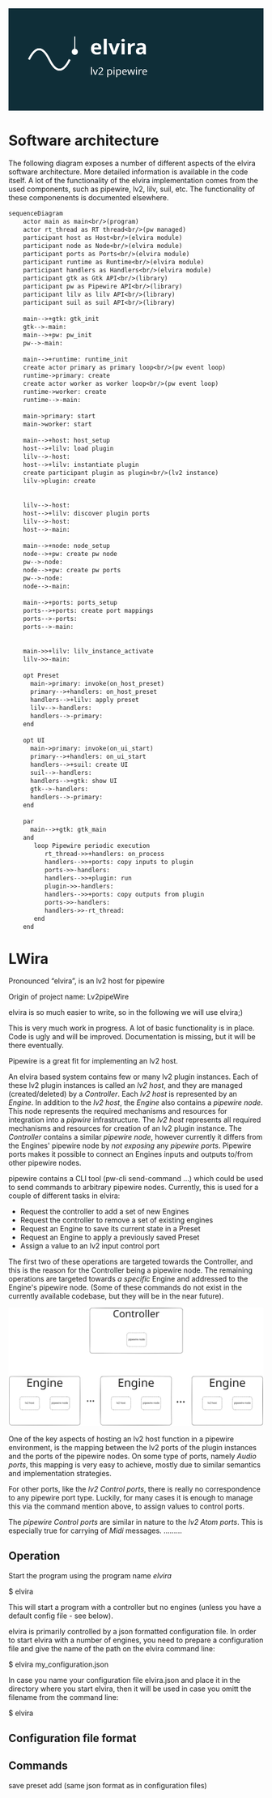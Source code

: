 <img src="./docs/img/elvira.svg">

# Software architecture
The following diagram exposes a number of different aspects of the elvira software architecture. More detailed information is available in the code itself. A lot of the functionality of the elvira implementation comes from the used components, such as pipewire, lv2, lilv, suil, etc. The functionality of these componenents is documented elsewhere.

```mermaid
sequenceDiagram
    actor main as main<br/>(program)
    actor rt_thread as RT thread<br/>(pw managed)
    participant host as Host<br/>(elvira module)
    participant node as Node<br/>(elvira module)
    participant ports as Ports<br/>(elvira module)
    participant runtime as Runtime<br/>(elvira module)
    participant handlers as Handlers<br/>(elvira module)
    participant gtk as Gtk API<br/>(library)
    participant pw as Pipewire API<br/>(library)
    participant lilv as lilv API<br/>(library)
    participant suil as suil API<br/>(library)

    main-->+gtk: gtk_init
    gtk-->-main: 
    main-->+pw: pw_init
    pw-->-main: 

    main-->+runtime: runtime_init
    create actor primary as primary loop<br/>(pw event loop)
    runtime->primary: create
    create actor worker as worker loop<br/>(pw event loop)
    runtime->worker: create
    runtime-->-main: 
 
    main->primary: start
    main->worker: start

    main-->+host: host_setup
    host-->+lilv: load plugin
    lilv-->-host: 
    host-->+lilv: instantiate plugin
    create participant plugin as plugin<br/>(lv2 instance)
    lilv->plugin: create


    lilv-->-host: 
    host-->+lilv: discover plugin ports
    lilv-->-host: 
    host-->-main: 

    main-->+node: node_setup
    node-->+pw: create pw node
    pw-->-node: 
    node-->+pw: create pw ports
    pw-->-node: 
    node-->-main: 

    main-->+ports: ports_setup
    ports-->+ports: create port mappings
    ports-->-ports: 
    ports-->-main: 


    main->>+lilv: lilv_instance_activate
    lilv->>-main: 

    opt Preset
      main->primary: invoke(on_host_preset)
      primary-->+handlers: on_host_preset
      handlers-->+lilv: apply preset
      lilv-->-handlers: 
      handlers-->-primary: 
    end

    opt UI
      main->primary: invoke(on_ui_start)
      primary-->+handlers: on_ui_start
      handlers-->+suil: create UI
      suil-->-handlers: 
      handlers-->+gtk: show UI
      gtk-->-handlers: 
      handlers-->-primary: 
    end

    par
      main-->+gtk: gtk_main
    and
       loop Pipewire periodic execution
          rt_thread->>+handlers: on_process
          handlers-->>+ports: copy inputs to plugin
          ports->>-handlers:  
          handlers-->>+plugin: run
          plugin->>-handlers: 
          handlers-->>+ports: copy outputs from plugin
          ports->>-handlers: 
          handlers->>-rt_thread: 
       end
    end
```



# LWira
Pronounced “elvira”, is an lv2 host for pipewire

Origin of project name: Lv2pipeWire

elvira is so much easier to write, so in the following we will use elvira;)

This is very much work in progress. A lot of basic functionality is in place. Code is ugly and will be improved. Documentation is missing, but it will be there eventually.

Pipewire is a great fit for implementing an lv2 host.

An elvira based system contains few or many lv2 plugin instances. Each of these lv2 plugin instances is called an *lv2 host*, and they are managed (created/deleted) by a *Controller*.
Each *lv2 host* is represented by an *Engine*. In addition to the *lv2 host*, the *Engine* also contains a *pipewire node*.
This node represents the required mechanisms and resources for integration into a *pipwire* infrastructure.
The *lv2 host* represents all required mechanisms and resources for creation of an lv2 plugin instance.
The *Controller* contains a similar *pipewire node*, however currently it differs from the Engines' pipewire node by *not exposing* any *pipewire ports*.
Pipewire ports makes it possible to connect an Engines inputs and outputs to/from other pipewire nodes. 

pipewire contains a CLI tool (pw-cli send-command ...) which could be used to send commands to arbitrary pipewire nodes.
Currently, this is used for a couple of different tasks in elvira:

* Request the controller to add a set of new Engines
* Request the controller to remove a set of existing engines
* Request an Engine to save its current state in a Preset
* Request an Engine to apply a previously saved Preset
* Assign a value to an lv2 input control port

The first two of these operations are targeted towards the Controller, and this is the reason for the Controller being a pipewire node.
The remaining operations are targeted towards *a specific* Engine and addressed to the Engine's pipewire node.
(Some of these commands do not exist in the currently available codebase, but they will be in the near future).

<img src="./docs/img/engine+controller.svg">

One of the key aspects of hosting an lv2 host function in a pipewire environment,
is the mapping between the lv2 ports of the plugin instances and the ports of the pipewire nodes.
On some type of ports, namely *Audio ports*, this mapping is very easy to achieve,
mostly due to similar semantics and implementation strategies. 

For other ports, like the *lv2 Control ports*, there is really no correspondence to any pipewire port type.
Luckily, for many cases it is enough to manage this via the command mention above, to assign values to control ports.

The *pipewire Control ports* are similar in nature to the *lv2 Atom ports*. This is especially true for carrying of *Midi* messages. .........


Operation
---------
Start the program using the program name *elvira*

$ elvira

This will start a program with a controller but no engines (unless you have a default config file - see below).

elvira is primarily controlled by a json formatted configuration file. In order to start elvira with a number of engines, you need to prepare
a configuration file and give the name of the path on the elvira command line:

$ elvira my_configuration.json

In case you name your configuration file elvira.json and place it in the directory where you start elvira, then it will be used in case you omitt the filename from the command line:

$ elvira

Configuration file format
-------------------------



Commands
--------
save
preset
add (same json format as in configuration files) 


